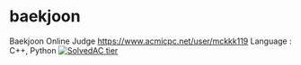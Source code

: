 # baekjoon
Baekjoon Online Judge
https://www.acmicpc.net/user/mckkk119
Language : C++, Python
[![SolvedAC tier](http://mazassumnida.wtf/api/v2/generate_badge?boj={mckkk119})](https://solved.ac/{}) 

